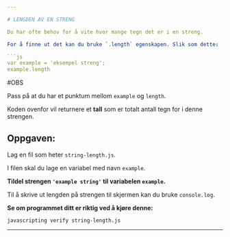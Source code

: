 ```yaml
---

# LENGDEN AV EN STRENG

Du har ofte behov for å vite hvor mange tegn det er i en streng.

For å finne ut det kan du bruke `.length` egenskapen. Slik som dette:

```js
var example = 'eksempel streng';
example.length
```

#OBS

Pass på at du har et punktum mellom `example` og `length`.

Koden ovenfor vil returnere et **tall** som er totalt antall tegn for i denne strengen.


## Oppgaven:

Lag en fil som heter `string-length.js`.

I filen skal du lage en variabel med navn `example`.

**Tildel strengen `'example string'` til variabelen `example`.**

Til å skrive ut lengden på strengen til skjermen kan du bruke `console.log`.

**Se om programmet ditt er riktig ved å kjøre denne:**

`javascripting verify string-length.js`

---
```


